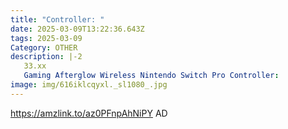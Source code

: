 ```yaml
---
title: "Controller: "
date: 2025-03-09T13:22:36.643Z
tags: 2025-03-09
Category: OTHER
description: |-2
   33.xx
   Gaming Afterglow Wireless Nintendo Switch Pro Controller: 
image: img/616iklcqyxl._sl1080_.jpg
---
```

https://amzlink.to/az0PFnpAhNiPY
AD